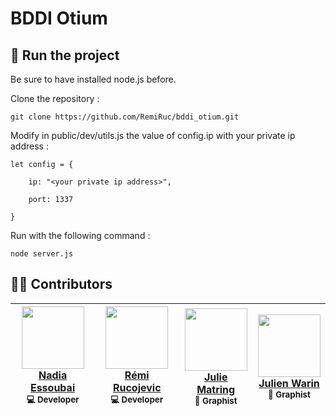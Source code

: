 # BDDI Otium

## 🏃  Run the project
Be sure to have installed node.js before.

Clone the repository :

    git clone https://github.com/RemiRuc/bddi_otium.git

Modify in public/dev/utils.js the value of config.ip with your private ip address :

    let config = {

		ip: "<your private ip address>",

		port: 1337

	}

Run with the following command :

    node server.js

## 👩‍🎨  Contributors

| <img src="https://avatars3.githubusercontent.com/u/36816385?s=400&v=4" width=100><br>[Nadia Essoubai](https://nadia-essoubai.fr/)<br><sub>💻 Developer</sub> | <img src="https://avatars1.githubusercontent.com/u/38033594?s=460&v=4" width=100><br>[Rémi Rucojevic](http://remi-rucojevic.com)<br><sub>💻 Developer</sub> | <img src="https://media.licdn.com/dms/image/C5603AQGkD-oozpO4GA/profile-displayphoto-shrink_800_800/0?e=1559174400&v=beta&t=2vSFd-4Mm326oZgxR1MVpRv6QqCeMNZlr7bJTR3Pkvk" width=100><br>[Julie Matring](https://www.linkedin.com/in/julie-marting-1b231b101/)<br><sub>🎨 Graphist</sub> | <img src="https://media.licdn.com/dms/image/C4E03AQFLPInTQZDE9w/profile-displayphoto-shrink_800_800/0?e=1559174400&v=beta&t=VQUFsYM738fimqJuV17V3XGFpnIapOGY_XQ_LV6Rx_U" width=100><br>[Julien Warin](https://www.linkedin.com/in/jlnwrn/)<br><sub>🎨 Graphist</sub> |
|--|--|--|--|
